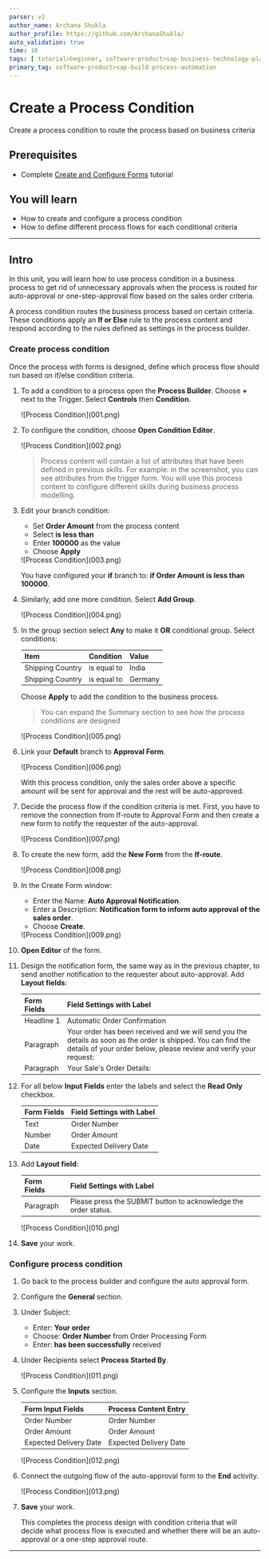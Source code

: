 ```yaml
---
parser: v2
author_name: Archana Shukla
author_profile: https://github.com/ArchanaShukla/
auto_validation: true
time: 10
tags: [ tutorial>beginner, software-product>sap-business-technology-platform, tutorial>free-tier ]
primary_tag: software-product>sap-build-process-automation
---
```


# Create a Process Condition
<!-- description --> Create a process condition to route the process based on business criteria

## Prerequisites
- Complete [Create and Configure Forms](spa-create-forms) tutorial


## You will learn
  - How to create and configure a process condition
  - How to define different process flows for each conditional criteria

---

## Intro
In this unit, you will learn how to use process condition in a business process to get rid of unnecessary approvals when the process is routed for auto-approval or one-step-approval flow based on the sales order criteria.

A process condition routes the business process based on certain criteria. These conditions apply an **If or Else** rule to the process content and respond according to the rules defined as settings in the process builder.


### Create process condition

Once the process with forms is designed, define which process flow should run based on if/else condition criteria.  

1. To add a condition to a process open the **Process Builder**. Choose **+** next to the Trigger. Select **Controls** then **Condition**.

    <!-- border -->![Process Condition](001.png)

2. To configure the condition, choose **Open Condition Editor**.

    <!-- border -->![Process Condition](002.png)

    > Process content will contain a list of attributes that have been defined in previous skills. For example: in the screenshot, you can see attributes from the trigger form. You will use this process content to configure different skills during business process modelling.

3. Edit your branch condition:
   
    - Set **Order Amount** from the process content
    - Select **is less than**
    - Enter **100000** as the value
    - Choose **Apply**

    <!-- border -->![Process Condition](003.png)

    You have configured your **if** branch to: **if Order Amount is less than 100000**.

4. Similarly, add one more condition. Select  **Add Group**.

    <!-- border -->![Process Condition](004.png)

5. In the group section select **Any** to make it **OR** conditional group. Select conditions:

    | **Item** | **Condition** | **Value**
    |  :------------- | :------------- | :-------------
    | Shipping Country | is equal to | India
    | Shipping Country | is equal to| Germany

    Choose **Apply** to add the condition to the business process.

    > You can expand the Summary section to see how the process conditions are designed

    <!-- border -->![Process Condition](005.png)

6. Link your **Default** branch to **Approval Form**.

    <!-- border -->![Process Condition](006.png)

    With this process condition, only the sales order above a specific amount will be sent for approval and the rest will be auto-approved.    

7.	Decide the process flow if the condition criteria is met. First, you have to remove the connection from If-route to Approval Form and then create a new form to notify the requester of the auto-approval.

    <!-- border -->![Process Condition](007.png)

8. To create the new form, add the **New Form** from the **If-route**.

    <!-- border -->![Process Condition](008.png)

9. In the Create Form window:

    - Enter the Name: **Auto Approval Notification**.
    - Enter a Description: **Notification form to inform auto approval of the sales order**.
    - Choose **Create**.

    <!-- border -->![Process Condition](009.png)

10. **Open Editor** of the form.

11. Design the notification form, the same way as in the previous chapter, to send another notification to the requester about auto-approval. Add **Layout fields**:

    | **Form Fields** | **Field Settings with Label**
    |  :------------- | :-------------
    | Headline 1 | Automatic Order Confirmation
    | Paragraph  | Your order has been received and we will send you the details as soon as the order is shipped. You can find the details of your order below, please review and verify your request:
    | Paragraph  | Your Sale's Order Details:

12. For all below **Input Fields** enter the labels and select the **Read Only** checkbox.

    | **Form Fields**| **Field Settings with Label**
    |  :------------- | :-------------
    | Text | Order Number
    | Number | Order Amount
    | Date | Expected Delivery Date

13. Add **Layout field**:

    | **Form Fields** | **Field Settings with Label**
    |  :------------- | :-------------
    | Paragraph | Please press the SUBMIT button to acknowledge the order status.

    <!-- border -->![Process Condition](010.png)

14. **Save** your work.

### Configure process condition

1. Go back to the process builder and configure the auto approval form.

2. Configure the **General** section.

3. Under Subject:
    - Enter: **Your order**
    - Choose: **Order Number** from Order Processing Form
    - Enter: **has been successfully** received

4. Under Recipients select **Process Started By**.

    <!-- border -->![Process Condition](011.png)

3. Configure the **Inputs** section.

    | Form Input Fields| Process Content Entry
    |  :------------- | :-------------
    | Order Number | Order Number
    | Order Amount | Order Amount
    | Expected Delivery Date | Expected Delivery Date

    <!-- border -->![Process Condition](012.png)

16. Connect the outgoing flow of the auto-approval form to the **End** activity.

    <!-- border -->![Process Condition](013.png)

17. **Save** your work.

    This completes the process design with condition criteria that will decide what process flow is executed and whether there will be an auto-approval or a one-step approval route.

---
